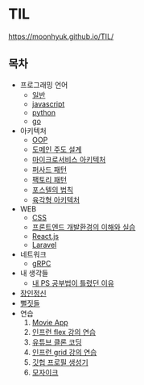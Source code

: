 # TIL

https://moonhyuk.github.io/TIL/

## 목차

- 프로그래밍 언어
  - [일반](language/general/README.md)
  - [javascript](language/javascript/README.md)
  - [python](language/python/README.md)
  - [go](language/go/README.md)
- 아키텍처
  - [OOP](architecture/oop.md)
  - [도메인 주도 설계](architecture/ddd.md)
  - [마이크로서비스 아키텍처](architecture/microservice.md)
  - [퍼사드 패턴](architecture/facade.md)
  - [팩토리 패턴](architecture/factory.md)
  - [포스텔의 법칙](architecture/postels_law.md)
  - [육각형 아키텍처](architecture/hexagonal_architecture.md)
- WEB
  - [CSS](web/css/README.md)
  - [프론트엔드 개발환경의 이해와 실습](web/frontend-dev-environment/README.md)
  - [React.js](web/reactjs/README.md)
  - [Laravel](web/laravel/README.md)
- 네트워크
  - [gRPC](network/grpc.md)
- 내 생각들
  - [내 PS 공부법이 틀렸던 이유](thinks/내-ps-공부법이-틀렸던-이유.md)
- [장인정신](craftsmanship/README.md)
- [뻘짓들](meaningless/README.md)
- 연습
  1. [Movie App](./exercises/1_movie_app/)
  2. [인프런 flex 강의 연습](./exercises/2_inflrean_flex/)
  3. [유튜브 클론 코딩](./exercises/3_youtube/)
  4. [인프런 grid 강의 연습](./exercises/4_inflrean_grid/)
  5. [깃헙 프로필 생성기](./exercises/5_profile_generator/)
  6. [모자이크](./exercises/7_mosaic/)
